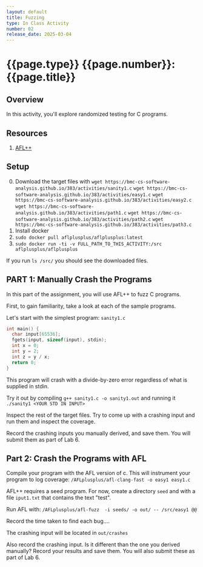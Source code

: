 ```yaml
---
layout: default
title: Fuzzing
type: In Class Activity
number: 02
release_date: 2025-03-04
---
```


{{page.type}} {{page.number}}: {{page.title}}
=============================================================


## Overview

In this activity, you'll explore randomized testing for C programs.  

## Resources
1. [AFL++](https://aflplus.plus/)

## Setup
0. Download the target files with 
`wget https://bmc-cs-software-analysis.github.io/383/activities/sanity1.c`
`wget https://bmc-cs-software-analysis.github.io/383/activities/easy1.c`
`wget https://bmc-cs-software-analysis.github.io/383/activities/easy2.c`
`wget https://bmc-cs-software-analysis.github.io/383/activities/path1.c`
`wget https://bmc-cs-software-analysis.github.io/383/activities/path2.c`
`wget https://bmc-cs-software-analysis.github.io/383/activities/path3.c`
1. Install docker 
2. `sudo docker pull aflplusplus/aflplusplus:latest`
3. `sudo docker run -ti -v FULL_PATH_TO_THIS_ACTIVITY:/src aflplusplus/aflplusplus`

If you run `ls /src/` you should see the downloaded files.

## PART 1: Manually Crash the Programs

In this part of the assignment, you will use AFL++ to fuzz C programs. 

First, to gain familiarity, take a look at each of the sample programs.

Let's start with the simplest program: `sanity1.c`

```C
int main() {
  char input[65536];
  fgets(input, sizeof(input), stdin);
  int x = 0;
  int y = 2;
  int z = y / x;
  return 0;
}
```

This program will crash with a divide-by-zero error regardless of what is supplied in stdin.

Try it out by compiling `g++ sanity1.c -o sanity1.out`
and running it `./sanity1 <YOUR STD IN INPUT>` 

Inspect the rest of the target files. Try to come up with a crashing input and run them and inspect the coverage. 

Record the crashing inputs you manually derived, and save them. You will submit them as part of Lab 6. 


## Part 2: Crash the Programs with AFL

Compile your program with the AFL version of c. This will instrument your program to log coverage: `/AFLplusplus/afl-clang-fast -o easy1 easy1.c`

AFL++ requires a seed program. For now, create a directory `seed` and with a file `iput1.txt` that contains the text "test".

Run AFL with: `/AFLplusplus/afl-fuzz  -i seeds/ -o out/ -- /src/easy1 @@`

Record the time taken to find each bug.... 

The crashing input will be located in `out/crashes`

Also record the crashing input. Is it different than the one you derived manually? Record your results and save them. You will also submit these as part of Lab 6. 

